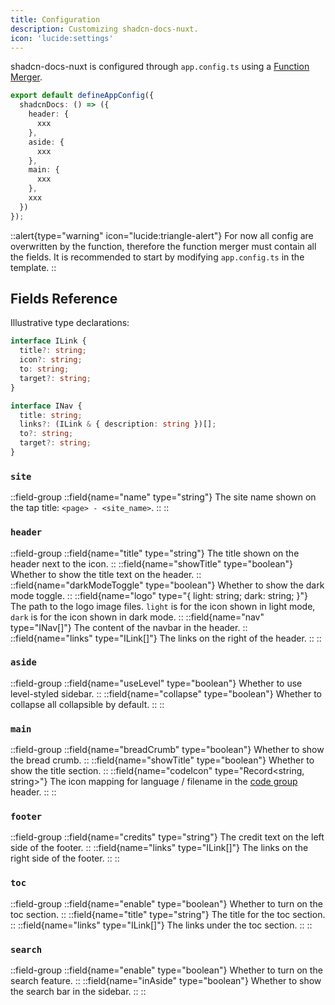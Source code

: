 ```yaml
---
title: Configuration
description: Customizing shadcn-docs-nuxt.
icon: 'lucide:settings'
---
```


shadcn-docs-nuxt is configured through `app.config.ts` using a [Function Merger](https://github.com/unjs/defu#function-merger).

```ts [app.config.ts]
export default defineAppConfig({
  shadcnDocs: () => ({
    header: {
      xxx
    },
    aside: {
      xxx
    },
    main: {
      xxx
    },
    xxx
  })
});
```

::alert{type="warning" icon="lucide:triangle-alert"}
For now all config are overwritten by the function, therefore the function merger must contain all the fields. It is recommended to start by modifying `app.config.ts` in the template.
::

## Fields Reference

Illustrative type declarations:

```ts
interface ILink {
  title?: string;
  icon?: string;
  to: string;
  target?: string;
}

interface INav {
  title: string;
  links?: (ILink & { description: string })[];
  to?: string;
  target?: string;
}
```

### `site`

::field-group
  ::field{name="name" type="string"}
  The site name shown on the tap title: `<page> - <site_name>`.
  ::
::

### `header`

::field-group
  ::field{name="title" type="string"}
  The title shown on the header next to the icon.
  ::
  ::field{name="showTitle" type="boolean"}
  Whether to show the title text on the header.
  ::
  ::field{name="darkModeToggle" type="boolean"}
  Whether to show the dark mode toggle.
  ::
  ::field{name="logo" type="{ light: string; dark: string; }"}
  The path to the logo image files. `light` is for the icon shown in light mode, `dark` is for the icon shown in dark mode.
  ::
  ::field{name="nav" type="INav[]"}
  The content of the navbar in the header.
  ::
  ::field{name="links" type="ILink[]"}
  The links on the right of the header.
  ::
::

### `aside`

::field-group
  ::field{name="useLevel" type="boolean"}
  Whether to use level-styled sidebar.
  ::
  ::field{name="collapse" type="boolean"}
  Whether to collapse all collapsible by default.
  ::
::

### `main`

::field-group
  ::field{name="breadCrumb" type="boolean"}
  Whether to show the bread crumb.
  ::
  ::field{name="showTitle" type="boolean"}
  Whether to show the title section.
  ::
  ::field{name="codeIcon" type="Record<string, string>"}
  The icon mapping for language / filename in the [code group](/getting-started/writing/components#code-group) header.
  ::
::

### `footer`

::field-group
  ::field{name="credits" type="string"}
  The credit text on the left side of the footer.
  ::
  ::field{name="links" type="ILink[]"}
  The links on the right side of the footer.
  ::
::

### `toc`

::field-group
  ::field{name="enable" type="boolean"}
  Whether to turn on the toc section.
  ::
  ::field{name="title" type="string"}
  The title for the toc section.
  ::
  ::field{name="links" type="ILink[]"}
  The links under the toc section.
  ::
::

### `search`

::field-group
  ::field{name="enable" type="boolean"}
  Whether to turn on the search feature.
  ::
  ::field{name="inAside" type="boolean"}
  Whether to show the search bar in the sidebar.
  ::
::
